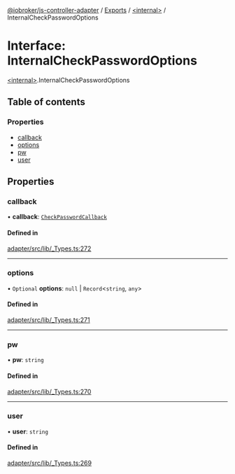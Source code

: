 [@iobroker/js-controller-adapter](../README.md) / [Exports](../modules.md) / [\<internal\>](../modules/internal_.md) / InternalCheckPasswordOptions

# Interface: InternalCheckPasswordOptions

[\<internal\>](../modules/internal_.md).InternalCheckPasswordOptions

## Table of contents

### Properties

- [callback](internal_.InternalCheckPasswordOptions.md#callback)
- [options](internal_.InternalCheckPasswordOptions.md#options)
- [pw](internal_.InternalCheckPasswordOptions.md#pw)
- [user](internal_.InternalCheckPasswordOptions.md#user)

## Properties

### callback

• **callback**: [`CheckPasswordCallback`](../modules/internal_.md#checkpasswordcallback)

#### Defined in

[adapter/src/lib/_Types.ts:272](https://github.com/ioBroker/ioBroker.js-controller/blob/63fb6f8b0/packages/adapter/src/lib/_Types.ts#L272)

___

### options

• `Optional` **options**: ``null`` \| `Record`\<`string`, `any`\>

#### Defined in

[adapter/src/lib/_Types.ts:271](https://github.com/ioBroker/ioBroker.js-controller/blob/63fb6f8b0/packages/adapter/src/lib/_Types.ts#L271)

___

### pw

• **pw**: `string`

#### Defined in

[adapter/src/lib/_Types.ts:270](https://github.com/ioBroker/ioBroker.js-controller/blob/63fb6f8b0/packages/adapter/src/lib/_Types.ts#L270)

___

### user

• **user**: `string`

#### Defined in

[adapter/src/lib/_Types.ts:269](https://github.com/ioBroker/ioBroker.js-controller/blob/63fb6f8b0/packages/adapter/src/lib/_Types.ts#L269)
